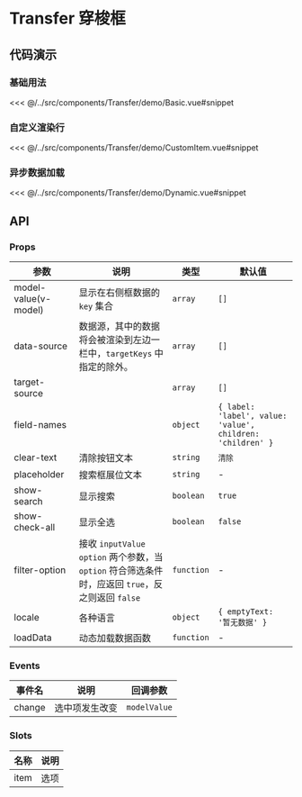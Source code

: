 # Transfer 穿梭框

## 代码演示

### 基础用法

<<< @/../src/components/Transfer/demo/Basic.vue#snippet

### 自定义渲染行

<<< @/../src/components/Transfer/demo/CustomItem.vue#snippet

### 异步数据加载

<<< @/../src/components/Transfer/demo/Dynamic.vue#snippet

## API

### Props

| 参数<img width="150"/> | 说明                                                                                               | 类型       | 默认值                                                     |
| ---------------------- | -------------------------------------------------------------------------------------------------- | ---------- | ---------------------------------------------------------- |
| model-value(v-model)   | 显示在右侧框数据的 `key` 集合                                                                      | `array`    | `[]`                                                       |
| data-source            | 数据源，其中的数据将会被渲染到左边一栏中，`targetKeys` 中指定的除外。                              | `array`    | `[]`                                                       |
| target-source          |                                                                                                    | `array`    | `[]`                                                       |
| field-names            |                                                                                                    | `object`   | `{ label: 'label', value: 'value', children: 'children' }` |
| clear-text             | 清除按钮文本                                                                                       | `string`   | `清除`                                                     |
| placeholder            | 搜索框展位文本                                                                                     | `string`   | -                                                          |
| show-search            | 显示搜索                                                                                           | `boolean`  | `true`                                                     |
| show-check-all         | 显示全选                                                                                           | `boolean`  | `false`                                                    |
| filter-option          | 接收 `inputValue` `option` 两个参数，当 `option` 符合筛选条件时，应返回 `true`，反之则返回 `false` | `function` | -                                                          |
| locale                 | 各种语言                                                                                           | `object`   | `{ emptyText: '暂无数据' }`                                |
| loadData               | 动态加载数据函数                                                                                   | `function` | -                                                          |

### Events

| 事件名 | 说明           | 回调参数     |
| ------ | -------------- | ------------ |
| change | 选中项发生改变 | `modelValue` |

### Slots

| 名称 | 说明 |
| ---- | ---- |
| item | 选项 |
